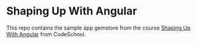 # Shaping Up With Angular

This repo contains the sample app gemstore from the course [Shaping Up With Angular](https://www.codeschool.com/courses/shaping-up-with-angularjs) from CodeSchool.
